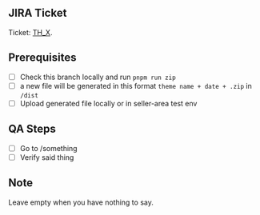 ## JIRA Ticket

Ticket: [TH_X](https://youcanshop.atlassian.net/browse/TH_X).

## Prerequisites

* [ ] Check this branch locally and run `pnpm run zip`
* [ ] a new file will be generated in this format `theme name + date + .zip` in `/dist`
* [ ] Upload generated file locally or in seller-area test env

## QA Steps

* [ ] Go to /something
* [ ] Verify said thing

## Note

Leave empty when you have nothing to say.
